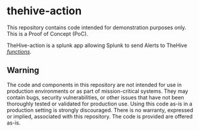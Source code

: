 # thehive-action

This repository contains code intended for demonstration purposes only. This is a Proof of Concept (PoC). 

TheHive-action is a splunk app allowing Splunk to send Alerts to TheHive [_functions_](https://docs.strangebee.com/thehive/user-guides/organisation/functions/?h=function).

## Warning
The code and components in this repository are not intended for use in production environments or as part of mission-critical systems. They may contain bugs, security vulnerabilities, or other issues that have not been thoroughly tested or validated for production use. Using this code as-is in a production setting is strongly discouraged. There is no warranty, expressed or implied, associated with this repository. The code is provided are offered as-is.

